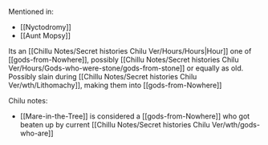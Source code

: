 Mentioned in:
- [[Nyctodromy]]
- [[Aunt Mopsy]]

Its an [[Chillu Notes/Secret histories Chilu Ver/Hours/Hours|Hour]] one of [[gods-from-Nowhere]], possibly [[Chillu Notes/Secret histories Chilu Ver/Hours/Gods-who-were-stone/gods-from-stone]] or equally as old.
Possibly slain during [[Chillu Notes/Secret histories Chilu Ver/wth/Lithomachy]], making them into [[gods-from-Nowhere]]

Chilu notes:
- [[Mare-in-the-Tree]] is considered a [[gods-from-Nowhere]] who got beaten up by current [[Chillu Notes/Secret histories Chilu Ver/wth/gods-who-are]]